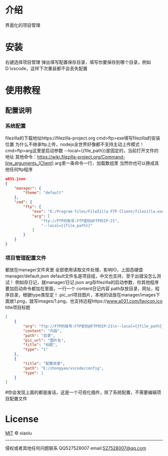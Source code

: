 # 介绍

界面化的项目管理

# 安装

右键选择项目管理
弹出填写配置保存目录，填写你要保存到哪个目录，例如D:\vscode，这样下次重装都不会丢失配置

# 使用教程

## 配置说明
### 系统配置
filezilla的下载地址https://filezilla-project.org
cmd>ftp>exe填写filezilla的安装位置
为什么不继承ftp上传，nodejs全世界好像都不支持主动上传模式！
cmd>ftp>arg这里是启动参数
--local={{file_path}}是固定的，当前打开文件的地址
其他命令：https://wiki.filezilla-project.org/Command-line_arguments_(Client)
arg里一条命令一行，加载数组里
当然你也可以换成其他任何ftp程序
```json
a031.json
{
	"manager": {
		"theme": "default"
	},
	"cmd": {
		"ftp": {
			"exe": "E:/Program Files/FileZilla FTP Client/filezilla.exe",
			"arg": [
				"ftp://FTP的账号:FTP密码@FTP的IP:21",
				"--local={{file_path}}"
			]
		}
	}
}
```
### 项目管理配置文件
都放在manager文件夹里
全部使用读取文件处理，影响IO，上固态硬盘
manager/default.json
default文件名是项目组，中文也支持，至于出错没怎么测试！
例如存日记，就manager/日记.json
arg存filezilla的启动参数，你其他程序要加启动命令都加在里面，一行一个
content日记内容
path存放目录，网址，程序目录，根据type类型定！
pic_url项目图片，本地的话放在manager/images下面放1.png，就写images/1.png，也支持远程https://www.a031.com/favicon.ico
title项目标题
```json
[
	{
		"arg": "ftp://FTP的账号:FTP密码@FTP的IP:21\n--local={{file_path}}",
		"content": "内容",
		"path": "目录",
		"pic_url": "图片名",
		"title": "标题",
		"type": "1"
	},
	{
		"title": "配置目录",
		"path": "E:/zhongyao/vscode/config",
		"type": 1
	}
]
```

#你会发现上面的都是废话，这是一个可视化插件，除了系统配置，不需要编辑项目配置文件

# License

[MIT](LICENSE.md) &copy; xiaolu

---
侵权或者其他任何问题联系
QQ527528007
email:527528007@qq.com
